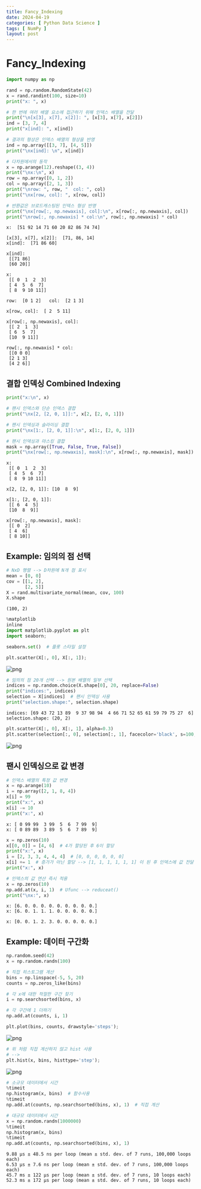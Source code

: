```yaml
---
title: Fancy_Indexing
date: 2024-04-19
categories: [ Python Data Science ]
tags: [ NumPy ]
layout: post
---
```


# Fancy_Indexing

```python
import numpy as np

rand = np.random.RandomState(42)
x = rand.randint(100, size=10)
print("x: ", x)

# 한 번에 여러 배열 요소에 접근하기 위해 인덱스 배열을 전달
print("\n[x[3], x[7], x[2]]: ", [x[3], x[7], x[2]])
ind = [3, 7, 4]
print("x[ind]: ", x[ind])

# 결과의 형상은 인덱스 배열의 형상을 반영
ind = np.array([[3, 7], [4, 5]])
print("\nx[ind]: \n", x[ind])

# 다차원에서의 동작
x = np.arange(12).reshape((3, 4))
print("\nx:\n", x)
row = np.array([0, 1, 2])
col = np.array([2, 1, 3])
print("\nrow: ", row, "  col: ", col)
print("\nx[row, col]: ", x[row, col])

# 반환값은 브로드캐스팅된 인덱스 형상 반영
print("\nx[row[:, np.newaxis], col]:\n", x[row[:, np.newaxis], col])
print("\nrow[:, np.newaxis] * col:\n", row[:, np.newaxis] * col)
```

    x:  [51 92 14 71 60 20 82 86 74 74]
    
    [x[3], x[7], x[2]]:  [71, 86, 14]
    x[ind]:  [71 86 60]
    
    x[ind]: 
     [[71 86]
     [60 20]]
    
    x:
     [[ 0  1  2  3]
     [ 4  5  6  7]
     [ 8  9 10 11]]
    
    row:  [0 1 2]   col:  [2 1 3]
    
    x[row, col]:  [ 2  5 11]
    
    x[row[:, np.newaxis], col]:
     [[ 2  1  3]
     [ 6  5  7]
     [10  9 11]]
    
    row[:, np.newaxis] * col:
     [[0 0 0]
     [2 1 3]
     [4 2 6]]

## 결합 인덱싱 Combined Indexing

```python
print("x:\n", x)

# 팬시 인덱스와 단순 인덱스 결합
print("\nx[2, [2, 0, 1]]:", x[2, [2, 0, 1]])

# 팬시 인덱싱과 슬라이싱 결합
print("\nx[1:, [2, 0, 1]]:\n", x[1:, [2, 0, 1]])

# 팬시 인덱싱과 마스킹 결합
mask = np.array([True, False, True, False])
print("\nx[row[:, np.newaxis], mask]:\n", x[row[:, np.newaxis], mask])
```

    x:
     [[ 0  1  2  3]
     [ 4  5  6  7]
     [ 8  9 10 11]]
    
    x[2, [2, 0, 1]]: [10  8  9]
    
    x[1:, [2, 0, 1]]:
     [[ 6  4  5]
     [10  8  9]]
    
    x[row[:, np.newaxis], mask]:
     [[ 0  2]
     [ 4  6]
     [ 8 10]]

## Example: 임의의 점 선택

```python
# NxD 행렬 --> D차원에 N개 점 표시
mean = [0, 0]
cov = [[1, 2],
       [2, 5]]
X = rand.multivariate_normal(mean, cov, 100)
X.shape
```

    (100, 2)

```python
%matplotlib
inline
import matplotlib.pyplot as plt
import seaborn;

seaborn.set()  # 플롯 스타일 설정

plt.scatter(X[:, 0], X[:, 1]);
```

![png](assets/img/Fancy_Indexing_files/Fancy_Indexing_6_0.png)

```python
# 임의의 점 20개 선택 --> 원본 배열의 일부 선택
indices = np.random.choice(X.shape[0], 20, replace=False)
print("indices:", indices)
selection = X[indices]  # 팬시 인덱싱 사용
print("selection.shape:", selection.shape)
```

    indices: [69 43 72 13 89  9 37 98 94  4 66 71 52 65 61 59 79 75 27  6]
    selection.shape: (20, 2)

```python
plt.scatter(X[:, 0], X[:, 1], alpha=0.3)
plt.scatter(selection[:, 0], selection[:, 1], facecolor='black', s=100, alpha=0.3);
```

![png](assets/img/Fancy_Indexing_files/Fancy_Indexing_8_0.png)

## 팬시 인덱싱으로 값 변경

```python
# 인덱스 배열의 특정 값 변경
x = np.arange(10)
i = np.array([2, 1, 8, 4])
x[i] = 99
print("x:", x)
x[i] -= 10
print("x:", x)
```

    x: [ 0 99 99  3 99  5  6  7 99  9]
    x: [ 0 89 89  3 89  5  6  7 89  9]

```python
x = np.zeros(10)
x[[0, 0]] = [4, 6]  # 4가 할당된 후 6이 할당
print("x:", x)
i = [2, 3, 3, 4, 4, 4]  # [0, 0, 0, 0, 0, 0]
x[i] += 1  # 증가가 아닌 할당 --> [1, 1, 1, 1, 1, 1] 이 된 후 인덱스에 값 전달
print("x:", x)

# 인덱스의 값 연산 즉시 적용
x = np.zeros(10)
np.add.at(x, i, 1)  # Ufunc --> reduceat()
print("\nx:", x)
```

    x: [6. 0. 0. 0. 0. 0. 0. 0. 0. 0.]
    x: [6. 0. 1. 1. 1. 0. 0. 0. 0. 0.]
    
    x: [0. 0. 1. 2. 3. 0. 0. 0. 0. 0.]

## Example: 데이터 구간화

```python
np.random.seed(42)
x = np.random.randn(100)

# 직접 히스토그램 계산
bins = np.linspace(-5, 5, 20)
counts = np.zeros_like(bins)

# 각 x에 대한 적절한 구간 찾기
i = np.searchsorted(bins, x)

# 각 구간에 1 더하기
np.add.at(counts, i, 1)

plt.plot(bins, counts, drawstyle='steps');
```

![png](assets/img/Fancy_Indexing_files/Fancy_Indexing_13_0.png)

```python
# 위 처럼 직접 계산하지 않고 hist 사용
# --> 
plt.hist(x, bins, histtype='step');
```

![png](assets/img/Fancy_Indexing_files/Fancy_Indexing_14_0.png)

```python
# 소규모 데이터에서 시간
%timeit
np.histogram(x, bins)  # 함수사용
%timeit
np.add.at(counts, np.searchsorted(bins, x), 1)  # 직접 계산

# 대규모 데이터에서 시간
x = np.random.randn(1000000)
%timeit
np.histogram(x, bins)
%timeit
np.add.at(counts, np.searchsorted(bins, x), 1)
```

    9.88 µs ± 48.5 ns per loop (mean ± std. dev. of 7 runs, 100,000 loops each)
    6.53 µs ± 7.6 ns per loop (mean ± std. dev. of 7 runs, 100,000 loops each)
    45.7 ms ± 122 µs per loop (mean ± std. dev. of 7 runs, 10 loops each)
    52.3 ms ± 172 µs per loop (mean ± std. dev. of 7 runs, 10 loops each)
    
